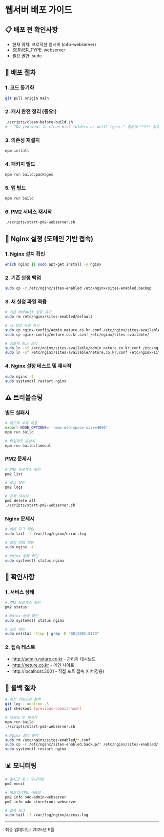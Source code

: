 # 웹서버 배포 가이드

## 📋 배포 전 확인사항
- 현재 위치: 프로덕션 웹서버 (o4o-webserver)
- SERVER_TYPE: webserver
- 필요 권한: sudo

## 🚀 배포 절차

### 1. 코드 동기화
```bash
git pull origin main
```

### 2. 캐시 완전 정리 (중요!)
```bash
./scripts/clean-before-build.sh
# → "Do you want to clean dist folders as well? (y/n):" 질문에 **Y** 입력
```

### 3. 의존성 재설치
```bash
npm install
```

### 4. 패키지 빌드
```bash
npm run build:packages
```

### 5. 앱 빌드
```bash
npm run build
```

### 6. PM2 서비스 재시작
```bash
./scripts/start-pm2-webserver.sh
```

## 🔧 Nginx 설정 (도메인 기반 접속)

### 1. Nginx 설치 확인
```bash
which nginx || sudo apt-get install -y nginx
```

### 2. 기존 설정 백업
```bash
sudo cp -r /etc/nginx/sites-enabled /etc/nginx/sites-enabled.backup
```

### 3. 새 설정 파일 적용
```bash
# 기존 default 설정 제거
sudo rm /etc/nginx/sites-enabled/default

# 새 설정 파일 복사
sudo cp nginx-config/admin.neture.co.kr.conf /etc/nginx/sites-available/
sudo cp nginx-config/neture.co.kr.conf /etc/nginx/sites-available/

# 심볼릭 링크 생성
sudo ln -sf /etc/nginx/sites-available/admin.neture.co.kr.conf /etc/nginx/sites-enabled/
sudo ln -sf /etc/nginx/sites-available/neture.co.kr.conf /etc/nginx/sites-enabled/
```

### 4. Nginx 설정 테스트 및 재시작
```bash
sudo nginx -t
sudo systemctl restart nginx
```

## ⚠️ 트러블슈팅

### 빌드 실패시
```bash
# 메모리 부족 해결
export NODE_OPTIONS='--max-old-space-size=4096'
npm run build

# 타임아웃 발생시
npm run build:timeout
```

### PM2 문제시
```bash
# PM2 프로세스 확인
pm2 list

# 로그 확인
pm2 logs

# 강제 재시작
pm2 delete all
./scripts/start-pm2-webserver.sh
```

### Nginx 문제시
```bash
# 에러 로그 확인
sudo tail -f /var/log/nginx/error.log

# 설정 문법 확인
sudo nginx -t

# Nginx 상태 확인
sudo systemctl status nginx
```

## 📝 확인사항

### 1. 서비스 상태
```bash
# PM2 프로세스 확인
pm2 status

# Nginx 상태 확인
sudo systemctl status nginx

# 포트 확인
sudo netstat -tlnp | grep -E "80|3001|5173"
```

### 2. 접속 테스트
- http://admin.neture.co.kr - 관리자 대시보드
- http://neture.co.kr - 메인 사이트
- http://localhost:3001 - 직접 포트 접속 (디버깅용)

## 🔄 롤백 절차
```bash
# 이전 커밋으로 롤백
git log --oneline -5
git checkout [previous-commit-hash]

# 재빌드 및 재시작
npm run build
./scripts/start-pm2-webserver.sh

# Nginx 설정 롤백
sudo rm /etc/nginx/sites-enabled/*.conf
sudo cp -r /etc/nginx/sites-enabled.backup/* /etc/nginx/sites-enabled/
sudo systemctl restart nginx
```

## 📊 모니터링
```bash
# 실시간 로그 모니터링
pm2 monit

# 메모리/CPU 사용량
pm2 info o4o-admin-webserver
pm2 info o4o-storefront-webserver

# 접속 로그
sudo tail -f /var/log/nginx/access.log
```

---
최종 업데이트: 2025년 9월